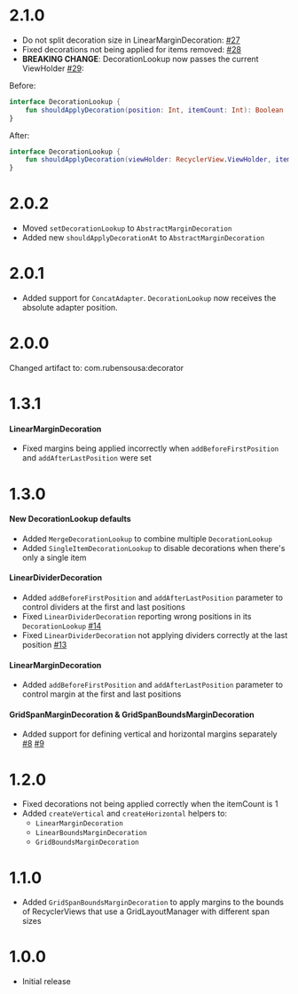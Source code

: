 # 2.1.0

- Do not split decoration size in LinearMarginDecoration: [#27](https://github.com/rubensousa/Decorator/issues/27)
- Fixed decorations not being applied for items removed: [#28](https://github.com/rubensousa/Decorator/issues/28)
- **BREAKING CHANGE**: DecorationLookup now passes the current ViewHolder [#29](https://github.com/rubensousa/Decorator/issues/29):

Before:

```kotlin
interface DecorationLookup {
    fun shouldApplyDecoration(position: Int, itemCount: Int): Boolean
}
```

After:

```kotlin
interface DecorationLookup {
    fun shouldApplyDecoration(viewHolder: RecyclerView.ViewHolder, itemCount: Int): Boolean
}
```

# 2.0.2

- Moved `setDecorationLookup` to `AbstractMarginDecoration`
- Added new `shouldApplyDecorationAt` to `AbstractMarginDecoration`

# 2.0.1

- Added support for `ConcatAdapter`. `DecorationLookup` now receives the absolute adapter position.

# 2.0.0

Changed artifact to: com.rubensousa:decorator

# 1.3.1

#### LinearMarginDecoration

- Fixed margins being applied incorrectly when `addBeforeFirstPosition` and `addAfterLastPosition` were set

# 1.3.0

#### New DecorationLookup defaults

- Added `MergeDecorationLookup` to combine multiple `DecorationLookup`
- Added `SingleItemDecorationLookup` to disable decorations when there's only a single item

#### LinearDividerDecoration

- Added `addBeforeFirstPosition` and `addAfterLastPosition` parameter to control dividers at the first and last positions
- Fixed `LinearDividerDecoration` reporting wrong positions in its `DecorationLookup` [#14](https://github.com/rubensousa/Decorator/issues/14)
- Fixed `LinearDividerDecoration` not applying dividers correctly at the last position [#13](https://github.com/rubensousa/Decorator/issues/13)

#### LinearMarginDecoration

- Added `addBeforeFirstPosition` and `addAfterLastPosition` parameter to control margin at the first and last positions

#### GridSpanMarginDecoration & GridSpanBoundsMarginDecoration

- Added support for defining vertical and horizontal margins separately [#8](https://github.com/rubensousa/Decorator/issues/8) [#9](https://github.com/rubensousa/Decorator/issues/9)


# 1.2.0

- Fixed decorations not being applied correctly when the itemCount is 1
- Added `createVertical` and `createHorizontal` helpers to:
    - `LinearMarginDecoration`
    - `LinearBoundsMarginDecoration`
    - `GridBoundsMarginDecoration`

# 1.1.0

- Added `GridSpanBoundsMarginDecoration` to apply margins to the bounds of RecyclerViews that use a GridLayoutManager with different span sizes

# 1.0.0

- Initial release